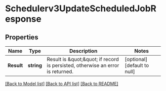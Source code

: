 # Schedulerv3UpdateScheduledJobResponse

## Properties
Name | Type | Description | Notes
------------ | ------------- | ------------- | -------------
**Result** | **string** | Result is \&quot;\&quot; if record is persisted, otherwise an error is returned. | [optional] [default to null]

[[Back to Model list]](../README.md#documentation-for-models) [[Back to API list]](../README.md#documentation-for-api-endpoints) [[Back to README]](../README.md)

